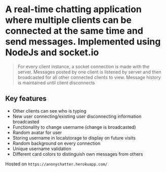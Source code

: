 # A real-time chatting application where multiple clients can be connected at the same time and send messages. Implemented using NodeJs and socket.io

> For every client instance, a socket connection is made with the server. Messages posted by one client is listened by server and then broadcasted for all other connected clients to view. Message history is maintained until client disconnects

## Key features
- Other clients can see who is typing
- New user connecting/existing user disconnecting information broadcasted
- Functionality to change username (change is broadcasted)
- Random avatar for user
- Storing username in localstorage to display on future visits
- Random background on every connection
- Unique username validation
- Different card colors to distinguish own messages from others  

Hosted on ``` https://anonychatter.herokuapp.com/ ```

